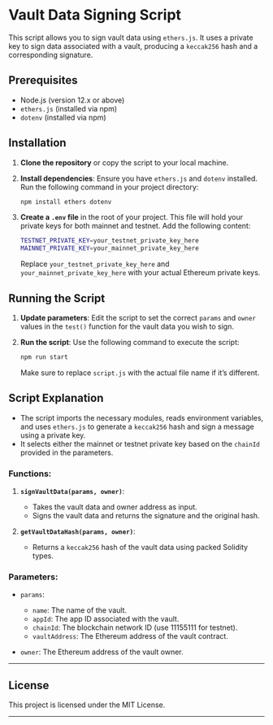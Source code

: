 # Vault Data Signing Script

This script allows you to sign vault data using `ethers.js`. It uses a private key to sign data associated with a vault, producing a `keccak256` hash and a corresponding signature.

## Prerequisites

- Node.js (version 12.x or above)
- `ethers.js` (installed via npm)
- `dotenv` (installed via npm)

## Installation

1. **Clone the repository** or copy the script to your local machine.

2. **Install dependencies**:
   Ensure you have `ethers.js` and `dotenv` installed. Run the following command in your project directory:

   ```bash
   npm install ethers dotenv
   ```

3. **Create a `.env` file** in the root of your project. This file will hold your private keys for both mainnet and testnet. Add the following content:

   ```bash
   TESTNET_PRIVATE_KEY=your_testnet_private_key_here
   MAINNET_PRIVATE_KEY=your_mainnet_private_key_here
   ```

   Replace `your_testnet_private_key_here` and `your_mainnet_private_key_here` with your actual Ethereum private keys.

## Running the Script

1. **Update parameters**:
   Edit the script to set the correct `params` and `owner` values in the `test()` function for the vault data you wish to sign.

2. **Run the script**:
   Use the following command to execute the script:

   ```bash
   npm run start
   ```

   Make sure to replace `script.js` with the actual file name if it’s different.

## Script Explanation

- The script imports the necessary modules, reads environment variables, and uses `ethers.js` to generate a `keccak256` hash and sign a message using a private key.
- It selects either the mainnet or testnet private key based on the `chainId` provided in the parameters.

### Functions:

1. **`signVaultData(params, owner)`**:
   - Takes the vault data and owner address as input.
   - Signs the vault data and returns the signature and the original hash.

2. **`getVaultDataHash(params, owner)`**:
   - Returns a `keccak256` hash of the vault data using packed Solidity types.

### Parameters:

- `params`:
  - `name`: The name of the vault.
  - `appId`: The app ID associated with the vault.
  - `chainId`: The blockchain network ID (use 11155111 for testnet).
  - `vaultAddress`: The Ethereum address of the vault contract.
  
- `owner`: The Ethereum address of the vault owner.

---

## License

This project is licensed under the MIT License.

---